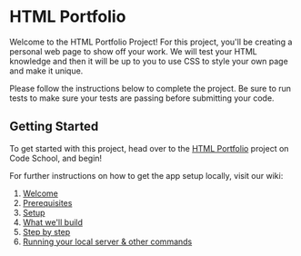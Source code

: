 # HTML Portfolio

Welcome to the HTML Portfolio Project! For this project, you'll be creating a personal web page to show off your work. We will test your HTML knowledge and then it will be up to you to use CSS to style your own page and make it unique.

Please follow the instructions below to complete the project. Be sure to run tests to make sure your tests are passing before submitting your code.

## Getting Started

To get started with this project, head over to the [HTML Portfolio](#) project on Code School, and begin!

For further instructions on how to get the app setup locally, visit our wiki:

1. [Welcome](https://github.com/codeschool/project-html-portfolio/wiki)
2. [Prerequisites](https://github.com/codeschool/project-html-portfolio/wiki/Prerequisites)
3. [Setup](https://github.com/codeschool/project-html-portfolio/wiki/Setup)
4. [What we'll build](https://github.com/codeschool/project-html-portfolio/wiki/What-we'll-build)
5. [Step by step](https://github.com/codeschool/project-html-portfolio/wiki/Step-by-step)
6. [Running your local server & other commands](https://github.com/codeschool/project-html-portfolio/wiki/Running-your-local-server-&-other-commands)
